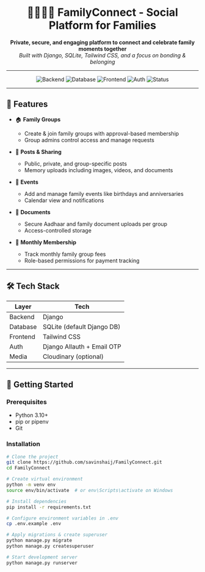 <h1 align="center">
  👨‍👩‍👧‍👦 FamilyConnect - Social Platform for Families
</h1>

<p align="center">
  <b>Private, secure, and engaging platform to connect and celebrate family moments together</b><br/>
  <i>Built with Django, SQLite, Tailwind CSS, and a focus on bonding & belonging</i>
</p>

---

<div align="center">

![Backend](https://img.shields.io/badge/Backend-Django-092E20?style=for-the-badge&logo=django&logoColor=white)
![Database](https://img.shields.io/badge/Database-SQLite-003B57?style=for-the-badge&logo=sqlite&logoColor=white)
![Frontend](https://img.shields.io/badge/Frontend-Tailwind_CSS-38B2AC?style=for-the-badge&logo=tailwind-css&logoColor=white)
![Auth](https://img.shields.io/badge/Auth-Secure_Email_Verification-blue?style=for-the-badge)
![Status](https://img.shields.io/badge/Status-Active-green?style=for-the-badge)

</div>

---

## 🌟 Features

- 🏠 **Family Groups**
  - Create & join family groups with approval-based membership
  - Group admins control access and manage requests

- 📝 **Posts & Sharing**
  - Public, private, and group-specific posts
  - Memory uploads including images, videos, and documents

- 📅 **Events**
  - Add and manage family events like birthdays and anniversaries
  - Calendar view and notifications

- 📂 **Documents**
  - Secure Aadhaar and family document uploads per group
  - Access-controlled storage

- 💸 **Monthly Membership**
  - Track monthly family group fees
  - Role-based permissions for payment tracking

---

## 🛠️ Tech Stack

| Layer       | Tech                        |
|-------------|-----------------------------|
| Backend     | Django                      |
| Database    | SQLite (default Django DB)  |
| Frontend    | Tailwind CSS                |
| Auth        | Django Allauth + Email OTP  |
| Media       | Cloudinary (optional)       |

---

## 🚀 Getting Started

### Prerequisites
- Python 3.10+
- pip or pipenv
- Git

### Installation

```bash
# Clone the project
git clone https://github.com/savinshaij/FamilyConnect.git
cd FamilyConnect

# Create virtual environment
python -m venv env
source env/bin/activate  # or env\Scripts\activate on Windows

# Install dependencies
pip install -r requirements.txt

# Configure environment variables in .env
cp .env.example .env

# Apply migrations & create superuser
python manage.py migrate
python manage.py createsuperuser

# Start development server
python manage.py runserver

